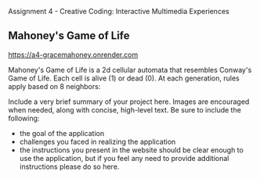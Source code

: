 Assignment 4 - Creative Coding: Interactive Multimedia Experiences
## Mahoney's Game of Life
https://a4-gracemahoney.onrender.com

Mahoney's Game of Life is a 2d cellular automata that resembles Conway's Game of Life. Each cell is alive (1) or dead (0). At each generation, rules apply based on 8 neighbors:


Include a very brief summary of your project here. Images are encouraged when needed, along with concise, high-level text. Be sure to include the following:

- the goal of the application
- challenges you faced in realizing the application
- the instructions you present in the website should be clear enough to use the application, but if you feel any need to provide additional instructions please do so here.
